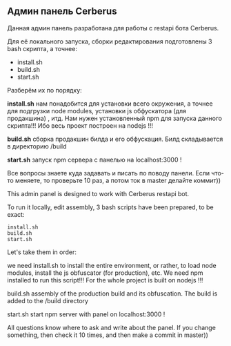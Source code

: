 ## Админ панель Cerberus
Данная админ панель разработана для работы с restapi бота Cerberus.

Для её локального запуска, сборки редактирования подготовлены 3 bash скрипта, а точнее:

 - install.sh
 - build.sh
 - start.sh

Разберём их по порядку:

**install.sh** нам понадобится для установки всего окружения, а точнее для подгрузки node modules, установки js обфускатора (для продакшина) , итд. Нам нужен установленный npm для запуска данного скрипта!!! Ибо весь проект построен на nodejs !!!

**build.sh** сборка продакшин билда и его обфускация. Билд складывается в директорию /build

**start.sh** запуск npm сервера с панелью на localhost:3000 !


Все вопросы знаете куда задавать и писать по поводу панели. Если что-то меняете, то проверьте 10 раз, а потом ток в master делайте коммит))




This admin panel is designed to work with Cerberus restapi bot.

To run it locally, edit assembly, 3 bash scripts have been prepared, to be exact:

    install.sh
    build.sh
    start.sh

Let's take them in order:

we need install.sh to install the entire environment, or rather, to load node modules, install the js obfuscator (for production), etc. We need npm installed to run this script!!! For the whole project is built on nodejs !!!

build.sh assembly of the production build and its obfuscation. The build is added to the /build directory

start.sh start npm server with panel on localhost:3000 !

All questions know where to ask and write about the panel. If you change something, then check it 10 times, and then make a commit in master))
